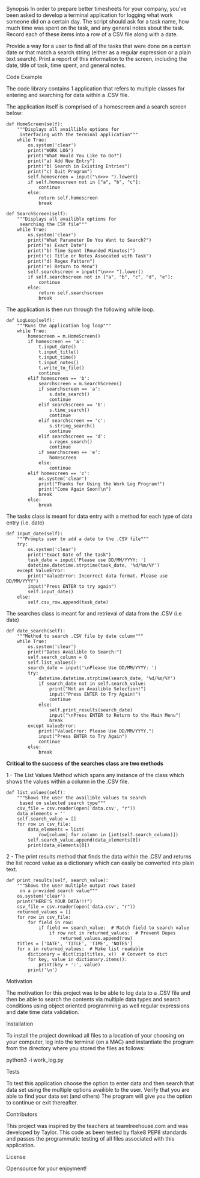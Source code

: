 Synopsis
In order to prepare better timesheets for your company, you've been asked to develop a terminal application for logging what work someone did on a certain day. The script should ask for a task name, how much time was spent on the task, and any general notes about the task. Record each of these items into a row of a CSV file along with a date.

Provide a way for a user to find all of the tasks that were done on a certain date or that match a search string (either as a regular expression or a plain text search). Print a report of this information to the screen, including the date, title of task, time spent, and general notes.


Code Example

The code library contains 1 application that refers to multiple classes for entering and searching for data within a .CSV file.

The application itself is comprised of a homescreen and a search screen below:

    def HomeScreen(self):
        """Displays all availlible options for
         interfacing with the terminal application"""
        while True:
            os.system('clear')
            print("WORK LOG")
            print("What Would You Like to Do?")
            print("a) Add New Entry")
            print("b) Search in Existing Entries")
            print("c) Quit Program")
            self.homescreen = input("\n>>> ").lower()
            if self.homescreen not in ["a", "b", "c"]:
                continue
            else:
                return self.homescreen
                break

    def SearchScreen(self):
        """Displays all availible options for
         searching the CSV file"""
        while True:
            os.system('clear')
            print("What Parameter Do You Want to Search?")
            print("a) Exact Date")
            print("b) Time Spent (Rounded Minutes)")
            print("c) Title or Notes Assocated with Task")
            print("d) Regex Pattern")
            print("e) Return to Menu")
            self.searchscreen = input("\n>>> ").lower()
            if self.searchscreen not in ["a", "b", "c", "d", "e"]:
                continue
            else:
                return self.searchscreen
                break

The application is then run through the following while loop.

    def LogLoop(self):
        """Runs the application log loop"""
        while True:
            homescreen = m.HomeScreen()
            if homescreen == 'a':
                t.input_date()
                t.input_title()
                t.input_time()
                t.input_notes()
                t.write_to_file()
                continue
            elif homescreen == 'b':
                searchscreen = m.SearchScreen()
                if searchscreen == 'a':
                    s.date_search()
                    continue
                elif searchscreen == 'b':
                    s.time_search()
                    continue
                elif searchscreen == 'c':
                    s.string_search()
                    continue
                elif searchscreen == 'd':
                    s.regex_search()
                    continue
                if searchscreen == 'e':
                    homescreen
                else:
                    continue
            elif homescreen == 'c':
                os.system('clear')
                print("Thanks for Using the Work Log Program!")
                print("Come Again Soon!\n")
                break
            else:
                break

The tasks class is meant for data entry with a method for each type of data entry (i.e. date)

    def input_date(self):
        """Prompts user to add a date to the .CSV file"""
        try:
            os.system('clear')
            print("Exact Date of the task")
            task_date = input('Please use DD/MM/YYYY: ')
            datetime.datetime.strptime(task_date, '%d/%m/%Y')
        except ValueError:
            print("ValueError: Incorrect data format. Please use DD/MM/YYYY")
            input("Press ENTER to try again")
            self.input_date()
        else:
            self.csv_row.append(task_date)

The searches class is meant for and retrieval of data from the .CSV (i.e date)

    def date_search(self):
        """Method to search .CSV file by date column"""
        while True:
            os.system('clear')
            print("Dates Availible to Search:")
            self.search_column = 0
            self.list_values()
            search_date = input('\nPlease Use DD/MM/YYYY: ')
            try:
                datetime.datetime.strptime(search_date, '%d/%m/%Y')
                if search_date not in self.search_value:
                    print("Not an Availible Selection!")
                    input("Press ENTER to Try Again!")
                    continue
                else:
                    self.print_results(search_date)
                    input("\nPress ENTER to Return to the Main Menu")
                    break
            except ValueError:
                print("ValueError: Please Use DD/MM/YYYY.")
                input("Press ENTER to Try Again")
                continue
            else:
                break

**Critical to the success of the searches class are two methods**

1 - The List Values Method which spans any instance of the class which shows the values within a column in the .CSV file.

    def list_values(self):
        """Shows the user the availible values to search
         based on selected search type"""
        csv_file = csv.reader(open('data.csv', "r"))
        data_elements = ''
        self.search_value = []
        for row in csv_file:
            data_elements = list(
                row[column] for column in [int(self.search_column)])
            self.search_value.append(data_elements[0])
            print(data_elements[0])

2 - The print results method that finds the data within the .CSV and returns the list record value as a dictionary which can easily be converted into plain text.

    def print_results(self, search_value):
        """Shows the user multiple output rows based
         on a provided search value"""
        os.system('clear')
        print("HERE'S YOUR DATA!!!")
        csv_file = csv.reader(open('data.csv', "r"))
        returned_values = []
        for row in csv_file:
            for field in row:
                if field == search_value:  # Match field to search value
                    if row not in returned_values:  # Prevent Dupes
                        returned_values.append(row)
        titles = ['DATE', 'TITLE', 'TIME', 'NOTES']
        for x in returned_values:  # Make list readable
            dictionary = dict(zip(titles, x))  # Convert to dict
            for key, value in dictionary.items():
                print(key + ':', value)
            print('\n')


Motivation

The motivation for this project was to be able to log data to a .CSV file and then be able to search the contents via multiple data types and search conditions using object oriented programming as well regular expressions and date time data validation.

Installation

To install the project download all files to a location of your choosing on your computer, log into the terminal (on a MAC) and instantiate the program from the directory where you stored the files as follows:

python3 -i work_log.py


Tests

To test this application choose the option to enter data and then search that data set using the multiple options availible to the user. Verify that you are able to find your data set (and others) The program will give you the option to continue or exit thereafter.


Contributors

This project was inspired by the teachers at teamtreehouse.com and was developed by Taylor. This code as been tested by flake8 PEP8 standards and passes the programmatic testing of all files associated with this application.


License

Opensource for your enjoyment!